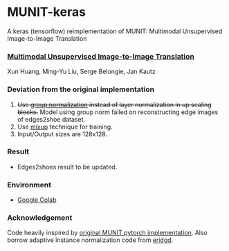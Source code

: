 # MUNIT-keras
A keras (tensorflow) reimplementation of MUNIT: Multimodal Unsupervised Image-to-Image Translation

### [Multimodal Unsupervised Image-to-Image Translation](https://arxiv.org/abs/1804.04732)
Xun Huang, Ming-Yu Liu, Serge Belongie, Jan Kautz

### Deviation from the original implementation
  1. ~~Use [group normalization](https://arxiv.org/abs/1803.08494) instead of layer normalization in up scaling blocks.~~ Model using group norm failed on reconstructing edge images of edges2shoe dataset.
  2. Use [mixup](https://arxiv.org/abs/1710.09412) technique for training.
  3. Input/Output sizes are 128x128.
  
### Result
  - Edges2shoes result to be updated.
  
### Environment
  - [Google Colab](https://colab.research.google.com/)
  
### Acknowledgement
Code heavily inspired by [original MUNIT pytorch implementation](https://github.com/NVlabs/MUNIT). Also borrow adaptive instance normalization code from [eridgd](https://github.com/eridgd/AdaIN-TF/blob/master/ops.py).
